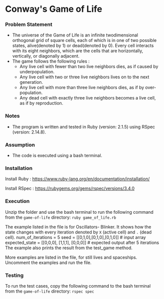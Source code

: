 # Conway's Game of Life

### Problem Statement
- The universe of the Game of Life is an infinite two­dimensional orthogonal grid of square cells, each of which is in one of two possible states, alive(denoted by 1) or dead(denoted by 0). Every cell interacts with its eight neighbors, which are the cells that are horizontally, vertically, or diagonally adjacent.
- The game follows the following rules :
   - Any live cell with fewer than two live neighbors dies, as if caused by under­population.
   - Any live cell with two or three live neighbors lives on to the next generation.
   - Any live cell with more than three live neighbors dies, as if by over­population.
   - Any dead cell with exactly three live neighbors becomes a live cell, as if by reproduction.

### Notes
- The program is written and tested in Ruby (version: 2.1.5) using RSpec (version: 2.14.8).

### Assumption
- The code is executed using a bash terminal.

### Installation
Install Ruby : https://www.ruby-lang.org/en/documentation/installation/

Install RSpec : https://rubygems.org/gems/rspec/versions/3.4.0

### Execution
Unzip the folder and use the bash terminal to run the following command from the `game-of-life` directory:
`ruby game_of_life.rb`

The example listed in the file is for Oscillators- Blinker. It shows how the state changes with every iteration denoted by `X` (active cell) and `.` (dead cell).
num_of_iterations = 5
seed  = [[0,1,0],[0,1,0],[0,1,0]] # input array
expected_state = [[0,0,0], [1,1,1], [0,0,0]] # expected output after 5 iterations
The example also prints the result from the test_game method.

More examples are listed in the file, for still lives and spaceships. Uncomment the examples and run the file.

### Testing
To run the test cases, copy the following command to the bash terminal from the `game-of-life` directory:
`rspec spec`

